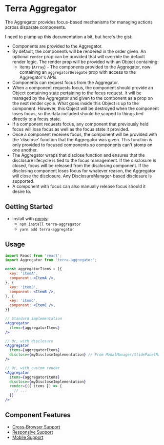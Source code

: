 # Terra Aggregator

The Aggregator provides focus-based mechanisms for managing actions across disparate components.

I need to plump up this documentation a bit, but here's the gist:
* Components are provided to the Aggregator.
* By default, the components will be rendered in the order given. An optional `render` prop can be provided that will override the default render logic. The render prop will be provided with an Object containing:
    * items (`Array`) - The components provided to the Aggregator, now containing an `aggregatorDelegate` prop with access to the Aggregator's APIs.
* Components can request focus from the Aggregator.
* When a component requests focus, the component should provide an Object containing state pertaining to the focus request. It will be managed by the Aggregator and given to the component as a prop on the next render cycle. What goes inside this Object is up to the component. However, this Object will be destroyed when the component loses focus, so the data included should be scoped to things tied directly to a focus state.
* If a component requests focus, any component that previously held focus will lose focus as well as the focus state it provided.
* Once a component receives focus, the component will be provided with the 'disclose' function that the Aggregator was given. This function is only provided to focused components so components can't stomp on one another.
* The Aggregator wraps that disclose function and ensures that the disclosure lifecycle is tied to the focus management. If the disclosure is closed, focus will be released from the disclosing component. If the disclosing component loses focus for whatever reason, the Aggregator will close the disclosure. Any DisclosureManager-based disclosure is supported.
* A component with focus can also manually release focus should it desire to.

## Getting Started

- Install with [npmjs](https://www.npmjs.com):
  - `npm install terra-aggregator`
  - `yarn add terra-aggregator`

## Usage

```jsx
import React from 'react';
import Aggregator from 'terra-aggregator';

const aggregatorItems = [{
  key: 'itemA',
  component: <ItemA />,
}, {
  key: 'itemB',
  component: <ItemB />,
}, {
  key: 'itemC',
  component: <ItemC />,
}]

// Standard implementation
<Aggregator
  items={aggregatorItems}
/>

// Or, with disclosure
<Aggregator
  items={aggregatorItems}
  disclose={myDiscloseImplementation} // From ModalManager/SlidePanelManager/etc.
/>

// Or, with custom render
<Aggregator
  items={aggregatorItems}
  disclose={myDiscloseImplementation}
  render={({ items }) => {
    // ...
  }}
/>

```

## Component Features
* [Cross-Browser Support](https://github.com/cerner/terra-core/wiki/Component-Features#cross-browser-support)
* [Responsive Support](https://github.com/cerner/terra-core/wiki/Component-Features#responsive-support)
* [Mobile Support](https://github.com/cerner/terra-core/wiki/Component-Features#mobile-support)
